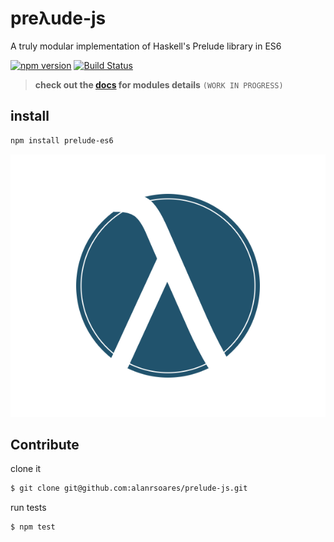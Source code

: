 # preλude-js
A truly modular implementation of Haskell's Prelude library in ES6

[![npm version](https://badge.fury.io/js/prelude-es6.svg)](http://badge.fury.io/js/prelude-es6)
[![Build Status](https://travis-ci.org/alanrsoares/prelude-js.svg?branch=master)](https://travis-ci.org/alanrsoares/prelude-js)

> **check out the [docs](/docs/README.md) for modules details** `(WORK IN PROGRESS)`

## install

```bash
npm install prelude-es6
```

![alt tag](/logo2.png)

## Contribute

clone it
```bash
$ git clone git@github.com:alanrsoares/prelude-js.git
```

run tests
```bash
$ npm test
```
